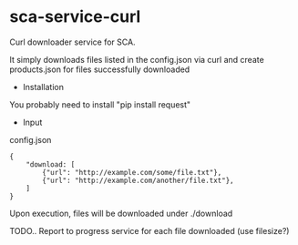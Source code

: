 # sca-service-curl
Curl downloader service for SCA.

It simply downloads files listed in the config.json via curl and create products.json for files successfully downloaded

* Installation

You probably need to install "pip install request"

* Input 

config.json
```
{
    "download: [
        {"url": "http://example.com/some/file.txt"},
        {"url": "http://example.com/another/file.txt"},
    ]
}
```

Upon execution, files will be downloaded under ./download

TODO..  Report to progress service for each file downloaded (use filesize?)
